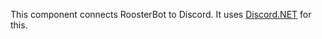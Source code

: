 ﻿This component connects RoosterBot to Discord. It uses [Discord.NET](https://github.com/discord-net/Discord.Net) for this.
